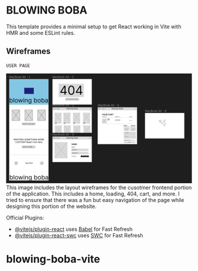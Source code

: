 # BLOWING BOBA

This template provides a minimal setup to get React working in Vite with HMR and some ESLint rules.

## Wireframes

    USER PAGE
![Customer Pages](./Images/customerwireframe.png)
    This image includes the layout wireframes for the cusotmer frontend portion of the application. This includes a home, loading, 404, cart, and more. I tried to ensure that there was a fun but easy navigation of the page while designing this portion of the website.

Official Plugins:

- [@vitejs/plugin-react](https://github.com/vitejs/vite-plugin-react/blob/main/packages/plugin-react/README.md) uses [Babel](https://babeljs.io/) for Fast Refresh
- [@vitejs/plugin-react-swc](https://github.com/vitejs/vite-plugin-react-swc) uses [SWC](https://swc.rs/) for Fast Refresh
# blowing-boba-vite
